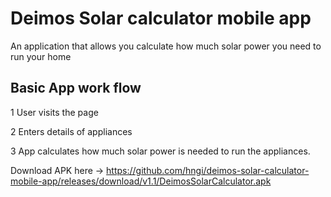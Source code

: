 # Deimos Solar calculator mobile app

An application that allows you calculate how much solar power you need to run your home

## Basic App work flow

1 User visits the page

2 Enters details of appliances

3 App calculates how much solar power is needed to run the appliances.

Download APK here -> https://github.com/hngi/deimos-solar-calculator-mobile-app/releases/download/v1.1/DeimosSolarCalculator.apk
